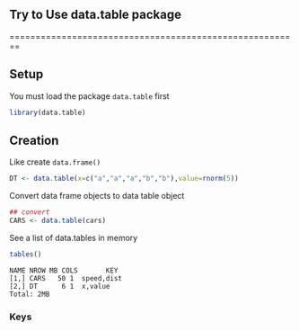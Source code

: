 ## Try to Use data.table package
========================================================

## Setup
You must load the package `data.table` first
```r
library(data.table)
```

## Creation
Like create `data.frame()`
```r
DT <- data.table(x=c("a","a","a","b","b"),value=rnorm(5))
```

Convert data frame objects to data table object
```r
## convert
CARS <- data.table(cars)
```

See a list of data.tables in memory
```r
tables()
```
```
NAME NROW MB COLS       KEY
[1,] CARS   50 1  speed,dist    
[2,] DT      6 1  x,value       
Total: 2MB
```

### Keys
